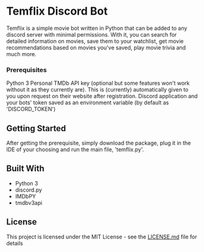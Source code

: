 # Temflix Discord Bot

Temflix is a simple movie bot written in Python that can be added to any discord server with minimal permissions. 
With it, you can search for detailed information on movies, save them to your watchlist, get movie recommendations based on movies you've saved, play movie trivia and much more.

### Prerequisites

Python 3
Personal TMDb API key (optional but some features won't work without it as they currently are). This is (currently) automatically given to you upon request on their website after registration.
Discord application and your bots' token saved as an environment variable (by default as 'DISCORD_TOKEN')

## Getting Started

After getting the prerequisite, simply download the package, plug it in the IDE of your choosing and run the main file, 'temflix.py'. 

## Built With

* Python 3
* discord.py
* IMDbPY
* tmdbv3api

## License

This project is licensed under the MIT License - see the [LICENSE.md](LICENSE.md) file for details
